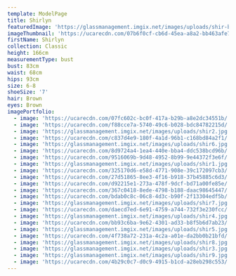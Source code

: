 ```yaml
---
template: ModelPage
title: Shirlyn
featuredImage: 'https://glassmanagement.imgix.net/images/uploads/shir-banner.jpg'
imageThumbnail: 'https://ucarecdn.com/07b6f0cf-cb6d-45ea-a8a2-bb463afe7ae5/'
firstName: Shirlyn
collection: Classic
height: 166cm
measurementType: bust
bust: 83cm
waist: 68cm
hips: 93cm
size: 6-8
shoeSize: '7'
hair: Brown
eyes: Brown
imagePortfolio:
  - image: 'https://ucarecdn.com/07fc602c-bc0f-417a-b29b-a8e2dc34551b/'
  - image: 'https://ucarecdn.com/f88cce7a-5740-49c6-b028-bdc84782215d/'
  - image: 'https://glassmanagement.imgix.net/images/uploads/shir2.jpg'
  - image: 'https://ucarecdn.com/c837d4e9-180f-4a1d-96b1-c168bd84a2f1/'
  - image: 'https://glassmanagement.imgix.net/images/uploads/shir6.jpg'
  - image: 'https://ucarecdn.com/8d9724a4-1ea4-440e-bba4-ddc538bcd96b/'
  - image: 'https://ucarecdn.com/9516069b-9d48-4952-8b99-9e44372f3e6f/'
  - image: 'https://glassmanagement.imgix.net/images/uploads/shir1.jpg'
  - image: 'https://ucarecdn.com/325170d6-e58d-4771-908e-39c172097cb3/'
  - image: 'https://ucarecdn.com/27d51865-8ee3-4f16-b918-37b45885c6d3/'
  - image: 'https://ucarecdn.com/d92215e1-273a-478f-9dcf-bd71a00fe85e/'
  - image: 'https://ucarecdn.com/367c0418-8ede-4798-b188-daac98645447/'
  - image: 'https://ucarecdn.com/bdab0c8c-06c8-4d3c-b90f-2f13304edf5b/'
  - image: 'https://glassmanagement.imgix.net/images/uploads/shir7.jpg'
  - image: 'https://ucarecdn.com/daecd7ed-6e91-4759-a744-732f3e230fcc/'
  - image: 'https://glassmanagement.imgix.net/images/uploads/shir4.jpg'
  - image: 'https://ucarecdn.com/bb93c6ba-9e62-4301-ad33-b8f5b6d7ab23/'
  - image: 'https://glassmanagement.imgix.net/images/uploads/shir5.jpg'
  - image: 'https://ucarecdn.com/4f738a72-231a-4c2a-a01e-da2bb0b21bfd/'
  - image: 'https://glassmanagement.imgix.net/images/uploads/shir8.jpg'
  - image: 'https://glassmanagement.imgix.net/images/uploads/shir3.jpg'
  - image: 'https://glassmanagement.imgix.net/images/uploads/shir9.jpg'
  - image: 'https://ucarecdn.com/4b29c0c7-d0c9-4915-b1cd-a28eb298c553/'
---
```


